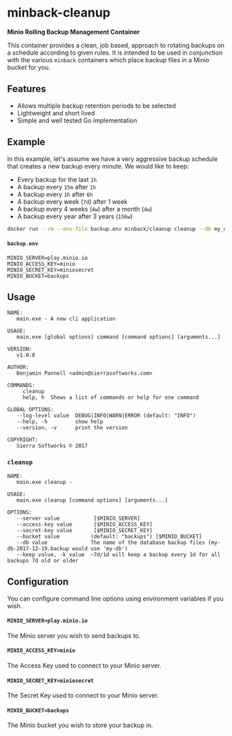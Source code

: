 # minback-cleanup
**Minio Rolling Backup Management Container**

This container provides a clean, job based, approach to rotating backups
on a schedule according to given rules. It is intended to be used in
conjunction with the various `minback` containers which place backup
files in a Minio bucket for you.

## Features
* Allows multiple backup retention periods to be selected
* Lightweight and short lived
* Simple and well tested Go implementation

## Example
In this example, let's assume we have a very aggressive backup schedule that
creates a new backup every minute. We would like to keep:

 - Every backup for the last `1h`
 - A backup every `15m` after `1h`
 - A backup every `1h` after `6h`
 - A backup every week (`7d`) after 1 week
 - A backup every 4 weeks (`4w`) after a month (`4w`)
 - A backup every year after 3 years (`156w`)

```sh
docker run --rm --env-file backup.env minback/cleanup cleanup --db my_db --keep "~1h/15m" --keep "~6h/1h" --keep "~7d/1w" --keep "~4w/4w" --keep "~52w/156w"
```

#### `backup.env`
```
MINIO_SERVER=play.minio.io
MINIO_ACCESS_KEY=minio
MINIO_SECRET_KEY=miniosecret
MINIO_BUCKET=backups
```

## Usage
```
NAME:
   main.exe - A new cli application

USAGE:
   main.exe [global options] command [command options] [arguments...]

VERSION:
   v1.0.0

AUTHOR:
   Benjamin Pannell <admin@sierrasoftworks.com>

COMMANDS:
     cleanup
     help, h  Shows a list of commands or help for one command

GLOBAL OPTIONS:
   --log-level value  DEBUG|INFO|WARN|ERROR (default: "INFO")
   --help, -h         show help
   --version, -v      print the version

COPYRIGHT:
   Sierra Softworks © 2017
```

### `cleanup`
```
NAME:
   main.exe cleanup -

USAGE:
   main.exe cleanup [command options] [arguments...]

OPTIONS:
   --server value           [$MINIO_SERVER]
   --access-key value       [$MINIO_ACCESS_KEY]
   --secret-key value       [$MINIO_SECRET_KEY]
   --bucket value          (default: "backups") [$MINIO_BUCKET]
   --db value              The name of the database backup files (my-db-2017-12-19.backup would use 'my-db')
   --keep value, -k value  ~7d/1d will keep a backup every 1d for all backups 7d old or older
```

## Configuration
You can configure command line options using environment variables if you wish.

#### `MINIO_SERVER=play.minio.io`
The Minio server you wish to send backups to.

#### `MINIO_ACCESS_KEY=minio`
The Access Key used to connect to your Minio server.

#### `MINIO_SECRET_KEY=miniosecret`
The Secret Key used to connect to your Minio server.

#### `MINIO_BUCKET=backups`
The Minio bucket you wish to store your backup in.

[Kubernetes CronJob]: https://kubernetes.io/docs/concepts/workloads/controllers/cron-jobs/
[Minio]: https://minio.io/
